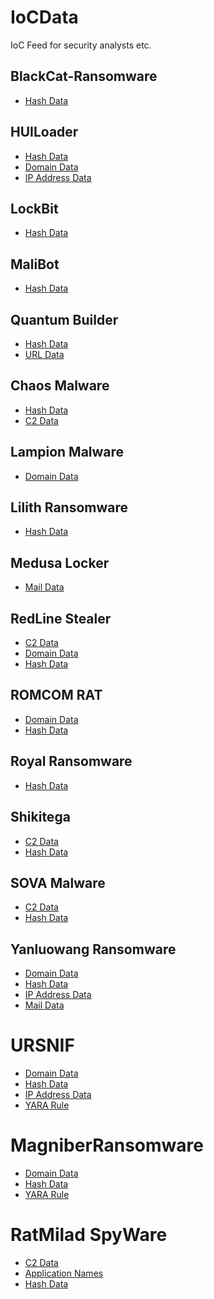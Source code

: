 # IoCData
IoC Feed for security analysts etc.

## BlackCat-Ransomware
- <a href="https://github.com/interprobe/IoCData/blob/main/BlackCat-Ransomware/blackcat-hashes.txt">Hash Data</a>

## HUILoader
- <a href="https://github.com/interprobe/IoCData/blob/main/HUILoader/huiloader-hashes.txt">Hash Data</a>
- <a href="https://github.com/interprobe/IoCData/blob/main/HUILoader/huiloader-domains.txt">Domain Data</a>
- <a href="https://github.com/interprobe/IoCData/blob/main/HUILoader/huiloader-ipaddrs.txt">IP Address Data</a>

## LockBit
- <a href="https://github.com/interprobe/IoCData/blob/main/LockBit/lockbit3-hashes.txt">Hash Data</a>

## MaliBot
- <a href="https://github.com/interprobe/IoCData/blob/main/MaliBot/malibot-hashes.txt">Hash Data</a>

## Quantum Builder
- <a href="https://github.com/interprobe/IoCData/blob/main/QuantumBuilder/quantumbuilder-hashes.txt">Hash Data</a>
- <a href="https://github.com/interprobe/IoCData/blob/main/QuantumBuilder/quantumbuilder-urls.txt">URL Data</a>

## Chaos Malware
- <a href="https://github.com/interprobe/IoCData/blob/main/ChaosMalware/ChaosMalware_hash.txt">Hash Data</a>
- <a href="https://github.com/interprobe/IoCData/blob/main/ChaosMalware/ChaosMalware_C2.txt">C2 Data</a>

## Lampion Malware
- <a href="https://github.com/interprobe/IoCData/blob/main/LampionMalware/LampionMalware_Domain_IP.txt">Domain Data</a>

## Lilith Ransomware
- <a href="https://github.com/interprobe/IoCData/blob/main/LilithRansomware/LilithRansomware_hash.txt">Hash Data</a>

## Medusa Locker
- <a href="https://github.com/interprobe/IoCData/blob/main/MedusaLocker/MedusaLocker_mail.txt">Mail Data</a>

## RedLine Stealer
- <a href="https://github.com/interprobe/IoCData/blob/main/RedlineStealer/RedlineStealer_C2.txt">C2 Data</a>
- <a href="https://github.com/interprobe/IoCData/blob/main/RedlineStealer/RedlineStealer_domain.txt">Domain Data</a>
- <a href="https://github.com/interprobe/IoCData/blob/main/RedlineStealer/RedlineStealer_hash.txt">Hash Data</a>

## ROMCOM RAT
- <a href="https://github.com/interprobe/IoCData/blob/main/ROMCOMRAT/ROMCOMRAT_domain.txt">Domain Data</a>
- <a href="https://github.com/interprobe/IoCData/blob/main/ROMCOMRAT/ROMCOMRAT_hash.txt">Hash Data</a>

## Royal Ransomware
- <a href="https://github.com/interprobe/IoCData/blob/main/RoyalRansomware/RoyalRansomware_hash.txt">Hash Data</a>

## Shikitega
- <a href="https://github.com/interprobe/IoCData/blob/main/Shikitega/Shikitega_C2.txt">C2 Data</a>
- <a href="https://github.com/interprobe/IoCData/blob/main/Shikitega/Shikitega_hash.txt">Hash Data</a>

## SOVA Malware
- <a href="https://github.com/interprobe/IoCData/blob/main/SOVAMalware/SOVAMalware_C2.txt">C2 Data</a>
- <a href="https://github.com/interprobe/IoCData/blob/main/SOVAMalware/SOVAMalware_hash.txt">Hash Data</a>

## Yanluowang Ransomware
- <a href="https://github.com/interprobe/IoCData/blob/main/YanluowangRansomware/YanluowangRansomware_domain.txt">Domain Data</a>
- <a href="https://github.com/interprobe/IoCData/blob/main/YanluowangRansomware/YanluowangRansomware_hash.txt">Hash Data</a>
- <a href="https://github.com/interprobe/IoCData/blob/main/YanluowangRansomware/YanluowangRansomware_IP.txt">IP Address Data</a>
- <a href="https://github.com/interprobe/IoCData/blob/main/YanluowangRansomware/YanluowangRansomware_mail.txt">Mail Data</a>

# URSNIF
- <a href="https://github.com/interprobe/IoCData/blob/main/URSNIF/URSNIF_domain.txt">Domain Data</a>
- <a href="https://github.com/interprobe/IoCData/blob/main/URSNIF/URSNIF_hash.txt">Hash Data</a>
- <a href="https://github.com/interprobe/IoCData/blob/main/URSNIF/URSNIF_IP.txt">IP Address Data</a>
- <a href="https://github.com/interprobe/IoCData/blob/main/URSNIF/URSNIF_LDR4.yara">YARA Rule</a>

# MagniberRansomware
- <a href="https://github.com/interprobe/IoCData/blob/main/MagniberRansomware/MagniberRansomware_domain.txt">Domain Data</a>
- <a href="https://github.com/interprobe/IoCData/blob/main/MagniberRansomware/MagniberRansomware_hash.txt">Hash Data</a>
- <a href="https://github.com/interprobe/IoCData/blob/main/MagniberRansomware/win_magniber_auto.yara">YARA Rule</a>

# RatMilad SpyWare
- <a href="https://github.com/interprobe/IoCData/blob/main/RatMilad/RatMilad_C2.txt">C2 Data</a>
- <a href="https://github.com/interprobe/IoCData/blob/main/RatMilad/RatMilad_application_names.txt">Application Names</a>
- <a href="https://github.com/interprobe/IoCData/blob/main/RatMilad/RatMilad_hash.txt">Hash Data</a>
